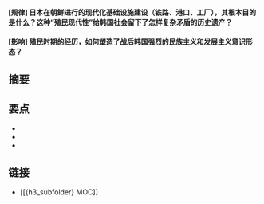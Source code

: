 #### [规律] 日本在朝鲜进行的现代化基础设施建设（铁路、港口、工厂），其根本目的是什么？这种“殖民现代性”给韩国社会留下了怎样复杂矛盾的历史遗产？


#### [影响] 殖民时期的经历，如何塑造了战后韩国强烈的民族主义和发展主义意识形态？


## 摘要


## 要点

- 
- 
- 

## 链接

- [[{h3_subfolder} MOC]]
